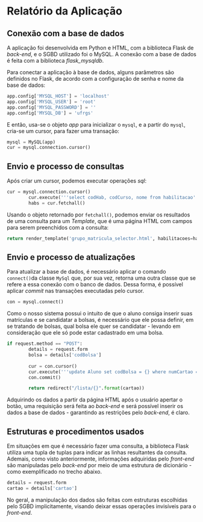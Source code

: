 # Relatório da Aplicação
## Conexão com a base de dados
A aplicação foi desenvolvida em Python e HTML, com a biblioteca Flask de *back-end*, e o SGBD utilizado foi o MySQL.
A conexão com a base de dados é feita com a biblioteca *flask_mysqldb*.

Para conectar a aplicação à base de dados, alguns parâmetros são definidos no Flask, de acordo com a configuração de senha e nome da base de dados:

```python
app.config['MYSQL_HOST'] = 'localhost'
app.config['MYSQL_USER'] = 'root'
app.config['MYSQL_PASSWORD'] = ''
app.config['MYSQL_DB'] = 'ufrgs'
```

E então, usa-se o objeto *app* para inicializar o `mysql`, e a partir do `mysql`, cria-se um cursor, para fazer uma transação:

```python
mysql = MySQL(app)
cur = mysql.connection.cursor()
```

## Envio e processo de consultas
Após criar um cursor, podemos executar operações *sql*:

```python
cur = mysql.connection.cursor()
        cur.execute('''select codHab, codCurso, nome from habilitacao''')
        habs = cur.fetchall()
```

Usando o objeto retornado por `fetchall()`, podemos enviar os resultados de uma consulta para um *Template*, que é uma página HTML com campos para serem preenchidos com a consulta:

```python
return render_template('grupo_matricula_selector.html', habilitacoes=habs)
```

## Envio e processo de atualizações
Para atualizar a base de dados, é necessário aplicar o comando `connect()`da classe `MySql` que, por sua vez, retorna uma outra classe que se refere a essa conexão com o banco de dados. Dessa forma, é possível aplicar *commit* nas transações executadas pelo cursor.

```python
con = mysql.connect()
```

Como o nosso sistema possui o intuito de que o aluno consiga inserir suas matrículas e se candidatar a bolsas, é necessário que ele possa definir, em se tratando de bolsas, qual bolsa ele quer se candidatar - levando em consideração que ele só pode estar cadastrado em uma bolsa.

```python
if request.method == "POST":
        details = request.form
        bolsa = details['codBolsa']
        
        cur = con.cursor()
        cur.execute('''update Aluno set codBolsa = {} where numCartao = {}'''.format(bolsa, cartao))
        con.commit()

        return redirect("/lista/{}".format(cartao))
```

Adquirindo os dados a partir da página HTML após o usuário apertar o botão, uma requisição será feita ao *back-end* e será possível inserir os dados a base de dados - garantindo as restrições pelo *back-end*, é claro.

## Estruturas e procedimentos usados

Em situações em que é necessário fazer uma consulta, a biblioteca Flask utiliza uma tupla de tuplas para indicar as linhas resultantes da consulta. Ademais, como visto anteriormente, informações adquiridas pelo *front-end* são manipuladas pelo *back-end* por meio de uma estrutura de dicionário - como exemplificado no trecho abaixo.

```python
details = request.form
cartao = details['cartao']
```

No geral, a manipulação dos dados são feitas com estruturas escolhidas pelo SGBD implicitamente, visando deixar essas operações invisíveis para o *front-end*.